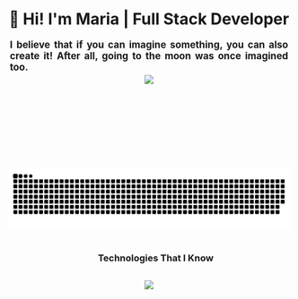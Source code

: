 

<h1 align="center">👋 Hi! I'm Maria | Full Stack Developer</h1>

<h3 align="center" style="text-align: justify; margin: 4px; font-size: 17px;" >I believe that if you can imagine something, you can also create it! After all, going to the moon was once imagined too.</h3>
<div align="center" style="height: 150px">
  <img src="https://cdn.dribbble.com/users/2131993/screenshots/15628402/media/7bb0d27e44d8c2eff47276ae86bfd6a3.png?resize=400x0">
</div>
<br>

<!--- snake -->
<div align="center">
  <img  src="https://github.com/1999AZZAR/1999AZZAR/blob/main/resources/img/grid-snake.svg"
       alt="snake" /></a>
</div>

<!--- stats (start) 
<table align="center">
  <tr border="none">
    <td width="50%" align="center">
      <img  align="center"  src="https://github-readme-stats.anuraghazra1.vercel.app/api/top-langs/?username=Belu-11&theme=dark&hide_border=false&no-bg=true&no-frame=true&langs_count=10"/>
    </td>
  </tr>
</table>
-->

<!--h1 without bottom border-->
<div id="user-content-toc">
  <ul align="center">
    <summary><h3 style="display: inline-block">Technologies That I Know</h3></summary>
  </ul>
</div>
<!--tech stack icons-->
<p align="center">
  <a href="https://skillicons.dev">
    <img src="https://skillicons.dev/icons?i=py,js,java,cs,react,redux,threejs,nodejs,tailwind,django,linux,bootstrap,grafana,figma&perline=14" />
  </a>
</p>
